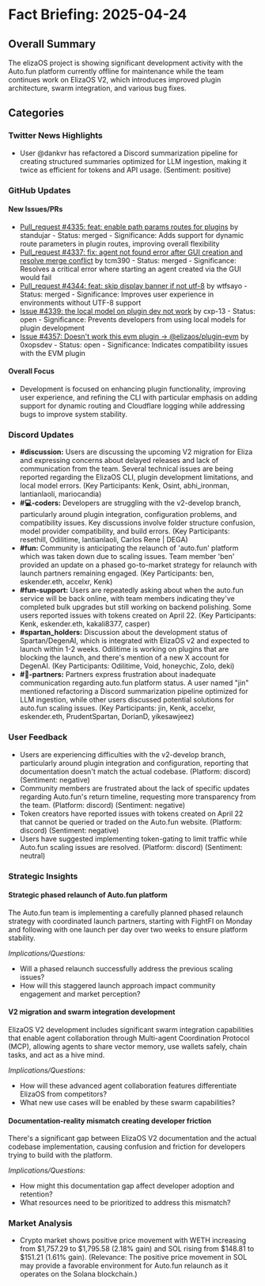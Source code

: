 # Fact Briefing: 2025-04-24

## Overall Summary
The elizaOS project is showing significant development activity with the Auto.fun platform currently offline for maintenance while the team continues work on ElizaOS V2, which introduces improved plugin architecture, swarm integration, and various bug fixes.

## Categories

### Twitter News Highlights
- User @dankvr has refactored a Discord summarization pipeline for creating structured summaries optimized for LLM ingestion, making it twice as efficient for tokens and API usage. (Sentiment: positive)

### GitHub Updates

#### New Issues/PRs
- [Pull_request #4335: feat: enable path params routes for plugins](https://github.com/elizaos/eliza/pull/4335) by standujar - Status: merged - Significance: Adds support for dynamic route parameters in plugin routes, improving overall flexibility
- [Pull_request #4337: fix: agent not found error after GUI creation and resolve merge conflict](https://github.com/elizaos/eliza/pull/4337) by tcm390 - Status: merged - Significance: Resolves a critical error where starting an agent created via the GUI would fail
- [Pull_request #4344: feat: skip display banner if not utf-8](https://github.com/elizaos/eliza/pull/4344) by wtfsayo - Status: merged - Significance: Improves user experience in environments without UTF-8 support
- [Issue #4339: the local model on plugin dev not work](https://github.com/elizaos/eliza/issues/4339) by cxp-13 - Status: open - Significance: Prevents developers from using local models for plugin development
- [Issue #4357: Doesn't work this evm plugin -> @elizaos/plugin-evm](https://github.com/elizaos/eliza/issues/4357) by 0xopsdev - Status: open - Significance: Indicates compatibility issues with the EVM plugin

#### Overall Focus
- Development is focused on enhancing plugin functionality, improving user experience, and refining the CLI with particular emphasis on adding support for dynamic routing and Cloudflare logging while addressing bugs to improve system stability.

### Discord Updates
- **#discussion:** Users are discussing the upcoming V2 migration for Eliza and expressing concerns about delayed releases and lack of communication from the team. Several technical issues are being reported regarding the ElizaOS CLI, plugin development limitations, and local model errors. (Key Participants: Kenk, Osint, abhi_ironman, lantianlaoli, mariocandia)
- **#💻-coders:** Developers are struggling with the v2-develop branch, particularly around plugin integration, configuration problems, and compatibility issues. Key discussions involve folder structure confusion, model provider compatibility, and build errors. (Key Participants: resethill, Odilitime, lantianlaoli, Carlos Rene | DEGA)
- **#fun:** Community is anticipating the relaunch of 'auto.fun' platform which was taken down due to scaling issues. Team member 'ben' provided an update on a phased go-to-market strategy for relaunch with launch partners remaining engaged. (Key Participants: ben, eskender.eth, accelxr, Kenk)
- **#fun-support:** Users are repeatedly asking about when the auto.fun service will be back online, with team members indicating they've completed bulk upgrades but still working on backend polishing. Some users reported issues with tokens created on April 22. (Key Participants: Kenk, eskender.eth, kakali8377, casper)
- **#spartan_holders:** Discussion about the development status of Spartan/DegenAI, which is integrated with ElizaOS v2 and expected to launch within 1-2 weeks. Odilitime is working on plugins that are blocking the launch, and there's mention of a new X account for DegenAI. (Key Participants: Odilitime, Void, honeychic, Zolo, deki)
- **#🥇-partners:** Partners express frustration about inadequate communication regarding auto.fun platform status. A user named "jin" mentioned refactoring a Discord summarization pipeline optimized for LLM ingestion, while other users discussed potential solutions for auto.fun scaling issues. (Key Participants: jin, Kenk, accelxr, eskender.eth, PrudentSpartan, DorianD, yikesawjeez)

### User Feedback
- Users are experiencing difficulties with the v2-develop branch, particularly around plugin integration and configuration, reporting that documentation doesn't match the actual codebase. (Platform: discord) (Sentiment: negative)
- Community members are frustrated about the lack of specific updates regarding Auto.fun's return timeline, requesting more transparency from the team. (Platform: discord) (Sentiment: negative)
- Token creators have reported issues with tokens created on April 22 that cannot be queried or traded on the Auto.fun website. (Platform: discord) (Sentiment: negative)
- Users have suggested implementing token-gating to limit traffic while Auto.fun scaling issues are resolved. (Platform: discord) (Sentiment: neutral)

### Strategic Insights

#### Strategic phased relaunch of Auto.fun platform
The Auto.fun team is implementing a carefully planned phased relaunch strategy with coordinated launch partners, starting with FightFI on Monday and following with one launch per day over two weeks to ensure platform stability.

*Implications/Questions:*
  - Will a phased relaunch successfully address the previous scaling issues?
  - How will this staggered launch approach impact community engagement and market perception?

#### V2 migration and swarm integration development
ElizaOS V2 development includes significant swarm integration capabilities that enable agent collaboration through Multi-agent Coordination Protocol (MCP), allowing agents to share vector memory, use wallets safely, chain tasks, and act as a hive mind.

*Implications/Questions:*
  - How will these advanced agent collaboration features differentiate ElizaOS from competitors?
  - What new use cases will be enabled by these swarm capabilities?

#### Documentation-reality mismatch creating developer friction
There's a significant gap between ElizaOS V2 documentation and the actual codebase implementation, causing confusion and friction for developers trying to build with the platform.

*Implications/Questions:*
  - How might this documentation gap affect developer adoption and retention?
  - What resources need to be prioritized to address this mismatch?

### Market Analysis
- Crypto market shows positive price movement with WETH increasing from $1,757.29 to $1,795.58 (2.18% gain) and SOL rising from $148.81 to $151.21 (1.61% gain). (Relevance: The positive price movement in SOL may provide a favorable environment for Auto.fun relaunch as it operates on the Solana blockchain.)